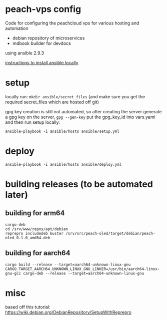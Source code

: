 # peach-vps config

Code for configuring the peachcloud vps for various hosting and automation
- debian repository of microservices
- mdbook builder for devdocs

using ansible 2.9.3

[instructions to install ansible locally](https://docs.ansible.com/ansible/latest/installation_guide/intro_installation.html)

# setup

locally run:
`mkdir ansible/secret_files`
(and make sure you get the required secret_files which are hosted off git)

gpg key creation is still not automated,
so after creating the server generate a gpg key on the server,
`gpg --gen-key`
put the gpg_key_id into vars.yaml and then run setup locally:

`ansible-playbook -i ansible/hosts ansible/setup.yml`


# deploy
`ansible-playbook -i ansible/hosts ansible/deploy.yml`


# building releases (to be automated later)

## building for arm64
```cd /srv/src/peach-oled
cargo-deb
cd /srv/www/repos/apt/debian
reprepro includedeb buster /srv/src/peach-oled/target/debian/peach-oled_0.1.0_amd64.deb
```

## building for aarch64
```cd /srv/src/peach-oled
cargo build --release --target=aarch64-unknown-linux-gnu
CARGO_TARGET_AARCH64_UNKNOWN_LINUX_GNU_LINKER=/usr/bin/aarch64-linux-gnu-gcc cargo-deb --release --target=aarch64-unknown-linux-gnu
```

# misc
based off this tutorial:
https://wiki.debian.org/DebianRepository/SetupWithReprepro